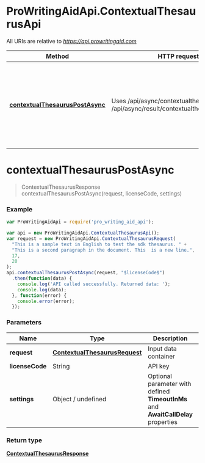 # ProWritingAidApi.ContextualThesaurusApi

All URIs are relative to *https://api.prowritingaid.com*

Method | HTTP request | Description
------------- | ------------- | -------------
[**contextualThesaurusPostAsync**](ContextualThesaurusApi.md#contextualThesaurusPostAsync) | Uses /api/async/contextualthesaurus and /api/async/result/contextualthesaurus/{taskId} | Universal processing method automatically identifies how to process input text (synchronously for short texts and via queue for large texts)



<a name="contextualThesaurusPostAsync"></a>
# **contextualThesaurusPostAsync**
> ContextualThesaurusResponse contextualThesaurusPostAsync(request, licenseCode, settings)



### Example
```javascript
var ProWritingAidApi = require('pro_writing_aid_api');

var api = new ProWritingAidApi.ContextualThesaurusApi();
var request = new ProWritingAidApi.ContextualThesaurusRequest(
  "This is a sample text in English to test the sdk thesaurus. " +
  "This is a second paragraph in the document. This  is a new line.",
  17,
  20
);
api.contextualThesaurusPostAsync(request, "$licenseCode$")
  .then(function(data) {
    console.log('API called successfully. Returned data: ');
    console.log(data);
  }, function(error) {
    console.error(error);
  });

```

### Parameters

Name | Type | Description  | Notes
------------- | ------------- | ------------- | -------------
 **request** | [**ContextualThesaurusRequest**](ContextualThesaurusRequest.md)| Input data container |
 **licenseCode** | String | API key |
 **settings** | Object / undefined | Optional parameter with defined **TimeoutInMs** and **AwaitCallDelay** properties |


### Return type

[**ContextualThesaurusResponse**](ContextualThesaurusResponse.md)
